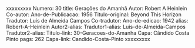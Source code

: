 xxxxxxxxx
Numero: 30
title: Gerações do Amanhã
Autor: Robert A Heinlein
Co-autor: 
Ano-de-Publicacao: 1956
Titulo-original: Beyond This Horizon
Tradutor: Luís de Almeida Campos
Co-tradutor: 
Ano-de-edicao: 1942
alias: Robert-A-Heinlein
Autor2-alias: 
Tradutor1-alias: Luis-de-Almeida-Campos
Tradutor2-alias: 
Titulo-link: 30-Geracoes-do-Amanha
Capa: Cândido Costa Pinto
pags: 262
Capa-link: Candido-Costa-Pinto
xxxxxxxxx